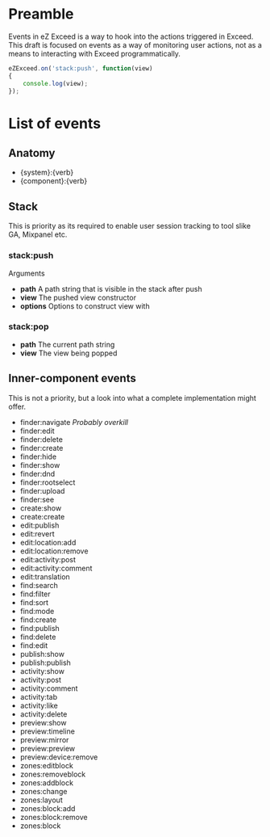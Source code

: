 # Preamble

Events in eZ Exceed is a way to hook into the actions triggered in Exceed.
This draft is focused on events as a way of monitoring user actions, not as a means to interacting with Exceed programmatically.

```js
eZExceed.on('stack:push', function(view)
{
    console.log(view);
});
```

# List of events

## Anatomy

* {system}:{verb}
* {component}:{verb}

## Stack

This is priority as its required to enable user session tracking to tool slike GA, Mixpanel etc.

### stack:push

Arguments

* **path** A path string that is visible in the stack after push
* **view** The pushed view constructor
* **options** Options to construct view with

### stack:pop

* **path** The current path string
* **view** The view being popped

## Inner-component events

This is not a priority, but a look into what a complete implementation might offer.

* finder:navigate *Probably overkill*
* finder:edit
* finder:delete
* finder:create
* finder:hide
* finder:show
* finder:dnd
* finder:rootselect
* finder:upload
* finder:see
* create:show
* create:create
* edit:publish
* edit:revert
* edit:location:add
* edit:location:remove
* edit:activity:post
* edit:activity:comment
* edit:translation
* find:search
* find:filter
* find:sort
* find:mode
* find:create
* find:publish
* find:delete
* find:edit
* publish:show
* publish:publish
* activity:show
* activity:post
* activity:comment
* activity:tab
* activity:like
* activity:delete
* preview:show
* preview:timeline
* preview:mirror
* preview:preview
* preview:device:remove
* zones:editblock
* zones:removeblock
* zones:addblock
* zones:change
* zones:layout
* zones:block:add
* zones:block:remove
* zones:block
